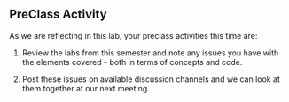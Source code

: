 
## PreClass Activity

As we are reflecting in this lab, your preclass activities this time are:

1. Review the labs from this semester and note any issues you have with the elements covered - both in terms of concepts and code.

2. Post these issues on available discussion channels and we can look at them together at our next meeting.


